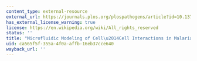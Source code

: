 ```yaml
---
content_type: external-resource
external_url: https://journals.plos.org/plospathogens/article?id=10.1371/journal.ppat.0030099
has_external_license_warning: true
license: https://en.wikipedia.org/wiki/All_rights_reserved
status: ''
title: "Microfluidic Modeling of Cell\u2014Cell Interactions in Malaria Pathogenesis"
uid: ca565f5f-355a-4f0a-affb-16eb37cce640
wayback_url: ''
---
```

